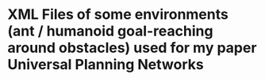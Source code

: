 # XML Files of some environments (ant / humanoid goal-reaching around obstacles) used for my paper Universal Planning Networks
